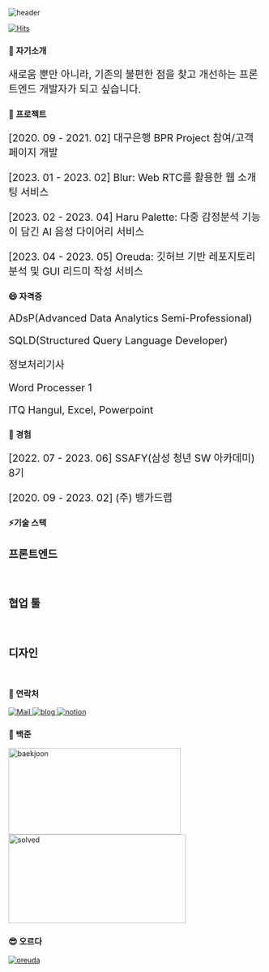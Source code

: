![header](https://capsule-render.vercel.app/api?type=waving&color=timeGradient&text=Welcome%20to%20Gyeom's%20GitHub%20👋&animation=twinkling&fontSize=35&fontAlignY=40&height=250)
<!--<div  style = "display: flex;  align-items: center; flex-direction: column;  justify-content: center;" align = "center";>-->
 <!-- ![header](https://capsule-render.vercel.app/api?type=Waving&color=auto&height=250&section=header&text=Chang%20Gyeom&fontSize=70) -->


[![Hits](https://hits.seeyoufarm.com/api/count/incr/badge.svg?url=https%3A%2F%2Fgithub.com%2Fkyum8562&count_bg=%2379C83D&title_bg=%23555555&icon=&icon_color=%23E7E7E7&title=hits&edge_flat=false)](https://hits.seeyoufarm.com) 

 ### 🌱 자기소개 
 <p style ="font-size : 20px;">새로움 뿐만 아니라, 기존의 불편한 점을 찾고 개선하는 프론트엔드 개발자가 되고 싶습니다.</p>
 
 ### 🤔 프로젝트 
 <p style ="font-size : 20px;">[2020. 09 - 2021. 02] 대구은행 BPR Project 참여/고객 페이지 개발</p>
 <p style ="font-size : 20px;">[2023. 01 - 2023. 02] Blur: Web RTC를 활용한 웹 소개팅 서비스</p>
 <p style ="font-size : 20px;">[2023. 02 - 2023. 04] Haru Palette: 다중 감정분석 기능이 담긴 AI 음성 다이어리 서비스</p>
 <p style ="font-size : 20px;">[2023. 04 - 2023. 05] Oreuda: 깃허브 기반 레포지토리 분석 및 GUI 리드미 작성 서비스</p>
 
 ### 😄 자격증 
 <p style ="font-size : 20px;">ADsP(Advanced Data Analytics Semi-Professional)</p>
 <p style ="font-size : 20px;">SQLD(Structured Query Language Developer)</p>
 <p style ="font-size : 20px;">정보처리기사</p>
 <p style ="font-size : 20px;">Word Processer 1</p>
 <p style ="font-size : 20px;">ITQ Hangul, Excel, Powerpoint</p>
 
 ### 🎈 경험 
 <p style ="font-size : 20px;">[2022. 07 - 2023. 06] SSAFY(삼성 청년 SW 아카데미) 8기</p>
 <p style ="font-size : 20px;">[2020. 09 - 2023. 02] (주) 뱅가드랩</p>
 
 ### ⚡기술 스택
 <div>
  <div >
   <h3 key=0 style ="font-size : 1.5em; font-weight:700;">프론트엔드</h3>
   <img 
       key=541003.2943148586
       style = "margin: 5px 5px;"
       src=https://img.shields.io/badge/javascript-f1e05a?style=flat&logo=javascript&logoColor=white
       alt=""/>
   <img
       key=351502.39424270054
       style = "margin: 5px 5px;"
       src=https://img.shields.io/badge/typescript-31859c?style=flat&logo=typescript&logoColor=white
       alt=""/> 
   <img
       key=119772.64841769704
       style = "margin: 5px 5px;"
       src=https://img.shields.io/badge/html5-e44b23?style=flat&logo=html5&logoColor=white
       alt=""/>
   <img
       key=207231.84445783144
       style = "margin: 5px 5px;"
       src=https://img.shields.io/badge/css-563d7c?style=flat&logo=css&logoColor=white
       alt=""/>
   <img
       key=571079.0079097323
       style = "margin: 5px 5px;"
       src=https://img.shields.io/badge/react-61DAFB?style=flat&logo=react&logoColor=white
       alt=""/>
   <img
       key=287908.01962192246
       style = "margin: 5px 5px;"
       src=https://img.shields.io/badge/next.js-000000?style=flat&logo=next.js&logoColor=white
       alt=""/>
  </div>
  
  <h3 key=1 style ="font-size : 1.5em; font-weight:700;">협업 툴</h3>
  <div>
   <img
       key=147279.1144238039
       style = "margin: 5px 5px;"
       src=https://img.shields.io/badge/git-F05032?style=flat&logo=git&logoColor=white
       alt=""/>
   <img
       key=729933.2280364978
       style = "margin: 5px 5px;"
       src=https://img.shields.io/badge/jirasoftware-0052CC?style=flat&logo=jirasoftware&logoColor=white
       alt=""/>
  </div>
  
  <h3 key=2 style ="font-size : 1.5em; font-weight:700;">디자인</h3>
  <div>
   <img
       key=642641.0488138583
       style = "margin: 5px 5px;"
       src=https://img.shields.io/badge/figma-F24E1E?style=flat&logo=figma&logoColor=white
       alt=""/>
  </div>
 </div>
 
 ### 💙 연락처
 <div className=Preview_contactBadgeDiv__3demU>
  <a href=mailto:kyum8562@naver.com target="_blank">
   <img
     src="https://img.shields.io/badge/Mail-6667AB?style=flat&logo=Gmail&logoColor=white"
     alt="Mail"
   />
  </a>
  <a href=https://girinkim.tistory.com/ target="_blank">
   <img src=https://img.shields.io/badge/TechBlog-7FD2F5?style=flat&logo=Hoppscotch&logoColor=white&link=https://girinkim.tistory.com// alt="blog" />
  </a>
  <a href=https://giraffekim.notion.site/169861ded4d14d26b93f59792c80a7a9?pvs=4 target="_blank">
   <img src=https://img.shields.io/badge/Notion-000000?style=flat&logo=Notion&logoColor=white&link=https://giraffekim.notion.site/169861ded4d14d26b93f59792c80a7a9?pvs=4/ alt="notion" />
  </a>
 </div>

 ### 🚩 백준
  <div key="1">
    <a href="http://solved.ac/kyum8562"><img src=http://mazassumnida.wtf/api/v2/generate_badge?boj=kyum8562 width="340" height="170" alt="baekjoon" /></a>
    <a href="http://solved.ac/kyum8562"><img src=http://mazandi.herokuapp.com/api?handle=kyum8562&theme=warm width="350" height="175" alt="solved" /></a>
  </div>

 ### 😎 오르다
 <div>
  <a href = "https://oreuda.kr/">
    <img src=https://oreuda.kr/api/v1/plant/card?nickname=kyum8562 alt="oreuda" />
  </a>
 </div>
<!-- </div>-->

